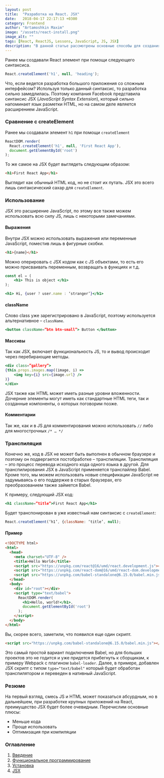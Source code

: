 ```yaml
---
layout: post
title:  "Разработка на React. JSX"
date:   2018-04-17 22:17:13 +0300
category: Frontend
author: "Artamoshkin Maxim"
image: "/assets/react-install.png"
image_alt: ""
tags: [React, ReactJS, Lessons, JavaScript, JS, JSX]
description: "В данной статье рассмотрены основные способы для создания React-приложения на горячую. Способы инициализировать приложения как локально, так и в облачных сервисах."
---
```


Ранее мы создавали React элемент при помощи следующего синтаксиса.

```js
React.createElement('h1', null, 'heading');
```

Что, если ведется разработка большого приложения со сложным интерфейсом? Используя только данный синтаксиc, то разработка сильно замедлилась. Поэтому компания Facebook представила синтаксис JSX (*JavaScript Syntax Extension*), который сильно напоминает язык разметки HTML, но на самом деле является расширением JavaScript.
 
<!-- more -->

### Сравнение с createElement ###

Ранее мы создавали элемент `h1` при помощи `createElement`

```js
ReactDOM.render(
  React.createElement('h1', null, 'First React App'),
  document.getElementById('root')
);
```

То же самое на JSX будет выглядеть следующим образом:
```html
<h1>First React App</h1>
```

Выглядит как обычный HTML код, но не стоит их путать. JSX это всего лишь синтаксический сахар для `createElement`. 

### Использование ###

JSX это расширение JavaScript, по этому все также можем использовать всю силу JS, лишь с некоторыми замечаниями.

#### Выражения ####

Внутри JSX можно использовать выражения или переменные JavaScript, поместив лишь в фигурные скобки.

```html
<h1>{name}</h1>
```

Можно оперировать с JSX кодом как с JS объектами, то есть его можно присваивать переменным, возвращать в функциях и т.д.

```jsx
const el = (
	<h1> This is object </h1>
);
```

```jsx
<h1> Hi, {user ? user.name : ‘stranger’}</h1>
```

#### className ####

Слово class уже зарегистрировано в JavaScript, поэтому используется альтернативное – `className`. 

```jsx
<button className=”btn btn-small”> Button </button>
```

#### Массивы ####

Так как JSX, включает функциональность JS, то и вывод происходит через перебирающие методы.

```jsx
<div class=”gallery”>
{this.props.images.map((image, i) => 
	<img key={i} src={image.url} />
)}
</div>
```

JSX также как HTML может иметь разные уровни вложенности. Дочерние элементы могут иметь как стандартные HTML теги, так и созданные компоненты, о которых поговорим позже.

#### Комментарии #### 
Так же, как и в JS для комментирования можно использовать  `//` либо для многострочных `/* … */`

### Транспиляция ###

Конечно же, код в JSX не может быть выполнен в обычном браузере и поэтому он подвергается постобработке – транспиляции. 
Транспиляция – это процесс перевода исходного кода одного языка в другой.
Для транспилирования JSX в JavaScript применяется транспайлер Babel. 
Кроме того, мы можем использовать новые спецификации JavaScript не задумываясь о его поддержке в старых браузерах, его преобразованием также займется Babel. 

К примеру, следующий JSX код:
```jsx
<h1 className=”title”>First React App</h1>
```

Будет транспонирован в уже известный нам синтаксис с `createElement`:

```js
React.createElement(‘h1’, {className: ‘title’, null);
```

#### Пример ####

```html
<!DOCTYPE html>
<html>
  <head>
    <meta charset="UTF-8" />
    <title>Hello World</title>
    <script src="https://unpkg.com/react@16/umd/react.development.js"></script>
    <script src="https://unpkg.com/react-dom@16/umd/react-dom.development.js"></script>
    <script src="https://unpkg.com/babel-standalone@6.15.0/babel.min.js"></script>
  </head>
  <body>
    <div id="root"></div>
    <script type="text/babel">
      ReactDOM.render(
        <h1>Hello, world!</h1>,
        document.getElementById('root')
      );
    </script>
  </body>
</html>
```

Вы, скорее всего, заметили, что появился еще один скрипт.

```html
<script src="https://unpkg.com/babel-standalone@6.15.0/babel.min.js"></script>
```

Это самый простой вариант подключения Babel, но для больших проектов это не годится и уже придется прибегнуть к сборщикам, к примеру Webpack с плагином `babel-loader`.
Далее, в примере, добавлен JSX скрипт с типом `type="text/babel"` который будет обработан транспилятором и переведен в нативный JavaScript.

### Резюме ###

На первый взгляд, смесь JS и HTML может показаться абсурдным, но в дальнейшем, при разработке крупных приложений на React, преимущество JSX будет более очевидным. 
Перечислим основные плюсы:
-	Меньше кода
-	Проще использовать
-	Оптимизация при компиляции

### Оглавление ###
1. [Введение](/frontend/2018/02/04/react-lessons-introduction/ "Введение")
2. [Функциональное программирование](/frontend/2018/02/18/functional-programming-js/ "Функциональное программирование")
3. [Установка](/frontend/2018/03/11/installing-react-js/ "Установка")
4. [JSX](/frontend/2018/04/17/introduction-jsx/ "JSX")